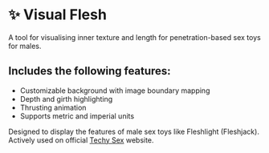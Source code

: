 # ✨ Visual Flesh
A tool for visualising inner texture and length for penetration-based sex toys for males.

## Includes the following features:
 * Customizable background with image boundary mapping
 * Depth and girth highlighting
 * Thrusting animation
 * Supports metric and imperial units

Designed to display the features of male sex toys like Fleshlight (Fleshjack). Actively used on official [Techy Sex](https://techysex.com) website.
